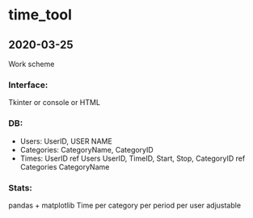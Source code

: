 # time_tool


## 2020-03-25
Work scheme
### Interface:
Tkinter or console or HTML
### DB:
* Users: UserID, USER NAME
* Categories: CategoryName, CategoryID
* Times: UserID ref Users UserID, TimeID, Start, Stop, CategoryID ref Categories CategoryName
### Stats:
pandas + matplotlib
Time per category per period per user
adjustable



